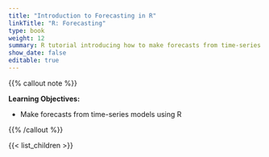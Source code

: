 ```yaml
---
title: "Introduction to Forecasting in R"
linkTitle: "R: Forecasting"
type: book
weight: 12
summary: R tutorial introducing how to make forecasts from time-series models using the forecast package
show_date: false
editable: true
---
```


{{% callout note %}}

**Learning Objectives:**
* Make forecasts from time-series models using R

{{% /callout %}}

{{< list_children >}}